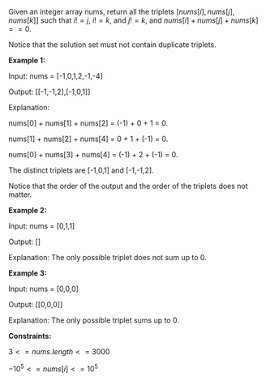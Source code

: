 Given an integer array nums, return all the triplets $[nums[i], nums[j], nums[k]]$ such that $i != j$, $i != k$, and $j != k$, and $nums[i] + nums[j] + nums[k] == 0$.

Notice that the solution set must not contain duplicate triplets.

**Example 1:**

Input: nums = [-1,0,1,2,-1,-4]

Output: [[-1,-1,2],[-1,0,1]]

Explanation: 

nums[0] + nums[1] + nums[2] = (-1) + 0 + 1 = 0.

nums[1] + nums[2] + nums[4] = 0 + 1 + (-1) = 0.

nums[0] + nums[3] + nums[4] = (-1) + 2 + (-1) = 0.

The distinct triplets are [-1,0,1] and [-1,-1,2].

Notice that the order of the output and the order of the triplets does not matter.

**Example 2:**

Input: nums = [0,1,1]

Output: []

Explanation: The only possible triplet does not sum up to 0.

**Example 3:**

Input: nums = [0,0,0]

Output: [[0,0,0]]

Explanation: The only possible triplet sums up to 0.

**Constraints:**

$3 <= nums.length <= 3000$

$-10^5 <= nums[i] <= 10^5$

